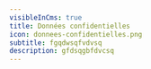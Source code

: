 ```yaml
---
visibleInCms: true
title: Données confidentielles
icon: donnees-confidentielles.png
subtitle: fgqdwsqfvdvsq
description: gfdsqgbfdvcsq
---
```

